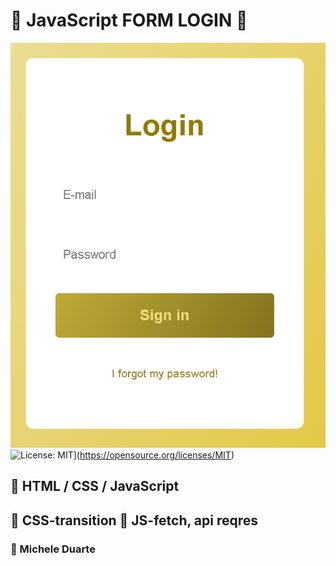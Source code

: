 # 🌠  JavaScript FORM LOGIN 🌠  
![alt](https://github.com/digidatservs/images/blob/629723cbdc037bf49d17bac47bf29975727a5459/Login_form_js_01.png)
![License: MIT](https://img.shields.io/badge/License-MIT-yellow.svg)](https://opensource.org/licenses/MIT)
## 📂 HTML / CSS / JavaScript
## 🔖 CSS-transition 🔖 JS-fetch, api reqres
### 🔧 Michele Duarte
 
